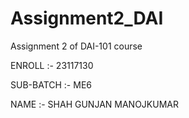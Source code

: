 # Assignment2_DAI
Assignment 2 of DAI-101 course

ENROLL :- 23117130

SUB-BATCH :- ME6

NAME :- SHAH GUNJAN MANOJKUMAR
